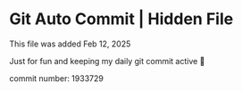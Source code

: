 # Git Auto Commit | Hidden File

This file was added Feb 12, 2025

Just for fun and keeping my daily git commit active 🤪

commit number: 1933729
